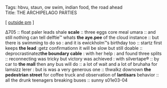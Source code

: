 Tags: hbvu, staun, ow swim, indian food, the road ahead  
Title: THE ARCHIPELAGO PARTIES
  
[ [outside pm](https://maps.app.goo.gl/9p1twGY6xk1QMsa98) ]

Δ705 :: float paler leads shale **scale** :: three eggs core meal umara :: and still nothing can tell delftie™ whats **the aye.pee** of the cloud instance :: but there is swimming to do so : and it is ewickholm™s birthday too :: startz first keeps **the lead** :getz confirmationn it will be slow but still doable :: deprocrastinatez**the boundary cable** : with her help : and found three splits :: reconnecting was tricky but victory was achieved : with silvertape® :: by car to **the mall** then any bus will do :: a lot of wait and a lot of bruhaha for lamsizz lerer : but is was a very generous one :: thwalkz downown **the pedestrian street** for coffee truck and observation of **lantisars** behavior :: all the drunk teenagers breaking buses :: sunny s01e03-04  
